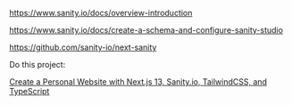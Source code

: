 https://www.sanity.io/docs/overview-introduction

https://www.sanity.io/docs/create-a-schema-and-configure-sanity-studio

https://github.com/sanity-io/next-sanity

Do this project:

[Create a Personal Website with Next.js 13, Sanity.io, TailwindCSS, and TypeScript](https://www.freecodecamp.org/news/create-a-personal-website-with-next-js-13-sanity-io-tailwindcss-and-typescript/)

